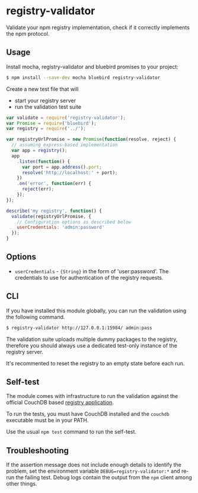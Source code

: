 # registry-validator

Validate your npm registry implementation,
check if it correctly implements the npm protocol.

## Usage

Install mocha, registry-validator and bluebird promises to your project:

```sh
$ npm install --save-dev mocha bluebird registry-validator
```

Create a new test file that will

 - start your registry server
 - run the validation test suite

```js
var validate = require('registry-validator');
var Promise = require('bluebird');
var registry = require('../');

var registryUrlPromise = new Promise(function(resolve, reject) {
  // assuming express-based implementation
  var app = registry();
  app
    .listen(function() {
      var port = app.address().port;
      resolve('http://localhost:' + port);
    })
    .on('error', function(err) {
      reject(err);
    });
});

describe('my registry', function() {
  validate(registryUrlPromise, {
    // Configuration options as described below
    userCredentials: 'admin:password'
  });
}
```


## Options

 - `userCredentials` - `{String}` in the form of 'user:password'. 
   The credentials to use for authentication of the registry requests.

## CLI

If you have installed this module globally, you can run the validation using
the following command.

```sh
$ registry-validator http://127.0.0.1:15984/ admin:pass
```

The validation suite uploads multiple dummy packages to the registry,
therefore you should always use a dedicated test-only instance of the registry
server.

It's recommented to reset the registry to an empty state before each run.

## Self-test

The module comes with infrastructure to run the validation against the official
CouchDB based [registry application](https://github.com/npm/npmjs.org).

To run the tests, you must have CouchDB installed and the `couchdb` executable
must be in your PATH.

Use the usual `npm test` command to run the self-test.

## Troubleshooting

If the assertion message does not include enough details to identify the
problem, set the environment variable `DEBUG=registry-validator:*`
and re-run the failing test. Debug logs contain the output from 
the `npm` client among other things.
